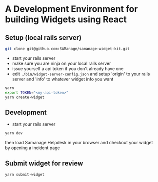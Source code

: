# A Development Environment for building Widgets using React

## Setup (local rails server)

```sh
git clone git@github.com:SAManage/samanage-widget-kit.git
```

- start your rails server
- make sure you are ninja on your local rails server
- issue yourself a api token if you don't already have one
- edit ```./bin/widget-server-config.json``` and setup 'origin' to your rails server and 'info' to whatever widget info you want

``` sh
yarn
export TOKEN="<my-api-token>"
yarn create-widget
```

## Development

- start your rails server

```sh
yarn dev
```

then load Samanage Helpdesk in your browser and checkout your widget by opening a incident page

## Submit widget for review
```sh
yarn submit-widget
```
